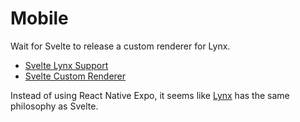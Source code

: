 # Mobile

Wait for Svelte to release a custom renderer for Lynx.

- [Svelte Lynx Support](https://github.com/lynx-family/lynx/issues/144)
- [Svelte Custom Renderer](https://github.com/sveltejs/svelte/issues/15470)

Instead of using React Native Expo, it seems like [Lynx](https://lynxjs.org/) has the same
philosophy as Svelte.
